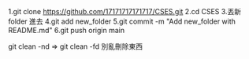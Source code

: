 1.git clone https://github.com/17171717171717/CSES.git
2.cd CSES
3.丟新 folder 進去
4.git add new_folder
5.git commit -m "Add new_folder with README.md"
6.git push origin main


git clean -nd => git clean -fd
別亂刪除東西
